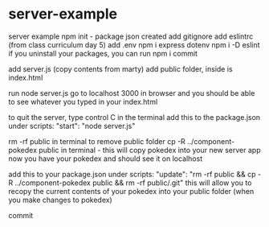 # server-example
server example
npm init - package json created
add gitignore
add eslintrc (from class curriculum day 5)
add .env
npm i express dotenv
npm i -D eslint
if you uninstall your packages, you can run npm i
commit

add server.js (copy contents from marty)
add public folder, inside is index.html

run node server.js
go to localhost 3000 in browser and you should be able to see whatever you typed in your index.html

to quit the server, type control C in the terminal
add this to the package.json under scripts:
"start": "node server.js"

rm -rf public in terminal to remove public folder
cp -R ../component-pokedex public in terminal - this will copy pokedex into your new server app
now you have your pokedex and should see it on localhost

add this to your package.json under scripts:
"update": "rm -rf public && cp -R ../component-pokedex public && rm -rf public/.git"
this will allow you to recopy the current contents of your pokedex into your public folder (when you make changes to pokedex)

commit

